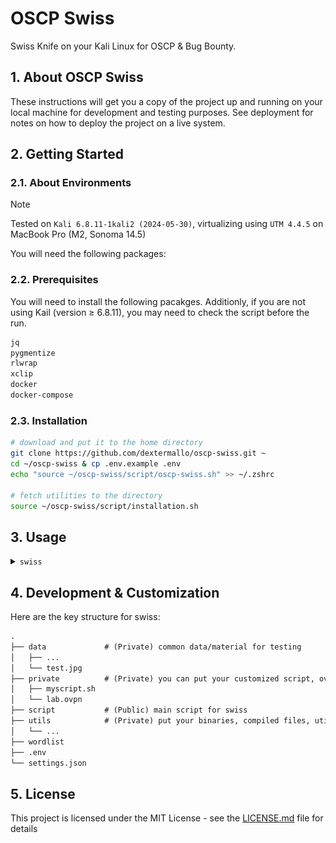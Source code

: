 # OSCP Swiss

Swiss Knife on your Kali Linux for OSCP & Bug Bounty.

## 1. About OSCP Swiss

These instructions will get you a copy of the project up and running on your local machine for development and testing purposes. See deployment for notes on how to deploy the project on a live system.

## 2. Getting Started

### 2.1. About Environments
>[!NOTE]
> Tested on `Kali 6.8.11-1kali2 (2024-05-30)`, virtualizing using `UTM 4.4.5` on MacBook Pro (M2, Sonoma 14.5)

You will need the following packages:

### 2.2. Prerequisites

You will need to install the following pacakges. Additionly, if you are not using Kail (version ≥ 6.8.11), you may need to check the script before the run.

```sh
jq
pygmentize
rlwrap
xclip
docker
docker-compose
```

### 2.3. Installation

```bash
# download and put it to the home directory
git clone https://github.com/dextermallo/oscp-swiss.git ~
cd ~/oscp-swiss & cp .env.example .env
echo "source ~/oscp-swiss/script/oscp-swiss.sh" >> ~/.zshrc

# fetch utilities to the directory
source ~/oscp-swiss/script/installation.sh
```

## 3. Usage

<details>
<summary><code>swiss</code></summary>

> Description: `swiss` shows all your customized variables, functions, and alieses. 

```bash
# Usage
> swiss
```

![swiss](image/swiss.png)

</details>

## 4. Development & Customization

Here are the key structure for swiss:

```md
.
├── data             # (Private) common data/material for testing 
│   ├── ...
│   └── test.jpg
├── private          # (Private) you can put your customized script, ovpn file, etc.
│   ├── myscript.sh
│   └── lab.ovpn
├── script           # (Public) main script for swiss
├── utils            # (Private) put your binaries, compiled files, utilities (e.g., pspy)
│   └── ...
├── wordlist
├── .env
└── settings.json
```

## 5. License

This project is licensed under the MIT License - see the [LICENSE.md](LICENSE.md) file for details

<!-- ## Acknowledgments -->